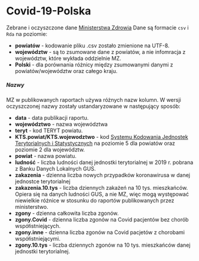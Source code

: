 # Covid-19-Polska
Zebrane i oczyszczone dane [Ministerstwa Zdrowia](https://www.gov.pl/web/koronawirus/wykaz-zarazen-koronawirusem-sars-cov-2) Dane są formacie `csv` i `Rda` na poziomie:

* **powiatów** - kodowanie pliku .csv zostało zmienione na UTF-8.
* **województw** - są to zsumowane dane z powiatów, a nie infomracja z województw, które wykłada oddzielnie MZ.
* **Polski** - dla porównania różnicy między zsumowanymi danymi z powiatów/województw oraz całego kraju.

##### Nazwy

MZ w publikowanych raportach używa różnych nazw kolumn. W wersji oczyszczonej nazwy zostały ustandaryzowane w następujący sposób:

* **data** - data publikacji raportu.
* **województwo** - nazwa województwa
* **teryt** - kod TERYT powiatu.
* **KTS.powiat/KTS.wojewodztwo** - kod [Systemu Kodowania Jednostek Terytorialnych i Statystycznych](https://stat.gov.pl/statystyka-regionalna/jednostki-terytorialne/system-kts/) na poziomie 5 dla powiatów oraz poziomie 2 dla województw. 
* **powiat** - nazwa powiatu.
* **ludność** - liczba ludności danej jednostki terytorialnej w 2019 r. pobrana z Banku Danych Lokalnych GUS.
* **zakazenia** - dzienna liczba nowych przypadków koronawirusa w danej jednostce terytorialnej
* **zakazenia.10.tys** - liczba dziennych zakażeń na 10 tys. mieszkańców. Opiera się na danych ludności GUS, a nie MZ, więc mogą występować niewielkie różnice w stosunku do raportów publikowanych przez ministerstwo.
* **zgony** - dzienna całkowita liczba zgonów.
* **zgony.Covid** - dzienna liczba zgonów na Covid pacjentów bez chorób współistniejących.
* **zgony.inne** - dzienna liczba zgonów na Covid pacjetów z chorobami współistniejącymi.
* **zgony.10.tys** - liczba dziennych zgonów na 10 tys. mieszkańców danej jednostki terytorialnej.